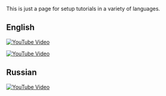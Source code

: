 This is just a page for setup tutorials in a variety of languages.

## English
[![YouTube Video](https://img.youtube.com/vi/OmLxwl7_UzQ/0.jpg)](https://www.youtube.com/watch?v=OmLxwl7_UzQ)

[![YouTube Video](https://img.youtube.com/vi/kCs5SAO3784/0.jpg)](https://www.youtube.com/watch?v=kCs5SAO3784)
## Russian
[![YouTube Video](https://img.youtube.com/vi/KcZZp05EfVQ/0.jpg)](https://www.youtube.com/watch?v=KcZZp05EfVQ)